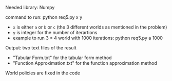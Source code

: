 Needed library: Numpy

command to run:
python req5.py x y
- `x` is either `a` or `b` or `c` (the 3 different worlds as mentioned in the problem)
- `y` is integer for the number of iterartions
- example to run 3 * 4 world with 1000 iterations:  python req5.py a 1000

Output: two text files of the result
- "Tabular Form.txt" for the tabular form method
- "Function Approximation.txt" for the function approximation method

World policies are fixed in the code
